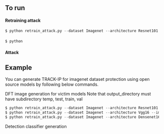 
## To run 

#### Retraining attack
```python
$ python retrain_attack.py --dataset Imagenet --architecture Resnet101 --imagenetpath path_to_imagenet_dataset --output save_model_directory
```

#### 
```python
$ python 
```



#### Attack

## Example
You can generate TRACK-IP for imagenet dataset protection using open source models by following below commands.

DFT image generation for victim models
Note that output_directory must have subdirectory temp, test, train, val
```python
$ python retrain_attack.py --dataset Imagenet --architecture Resnet101 --imagenetpath path_to_imagenet_dataset --output save_model_directory
$ python retrain_attack.py --dataset Imagenet --architecture Vgg16 --imagenetpath path_to_imagenet_dataset --output save_model_directory
$ python retrain_attack.py --dataset Imagenet --architecture Densenet161 --imagenetpath path_to_imagenet_dataset --output save_model_directory
```
Detection classifier generation
